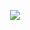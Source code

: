 <p align="center"><a href="https://github.com/DenverCoder1/readme-typing-svg"><img src="https://readme-typing-svg.herokuapp.com?lines=Engineering+Student;Creative+Coder;3D+Enthusiast&center=true&width=380&height=45"></a></p>
